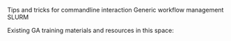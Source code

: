Tips and tricks for commandline interaction
Generic workflow management 
SLURM 


Existing GA training materials and resources in this space:
